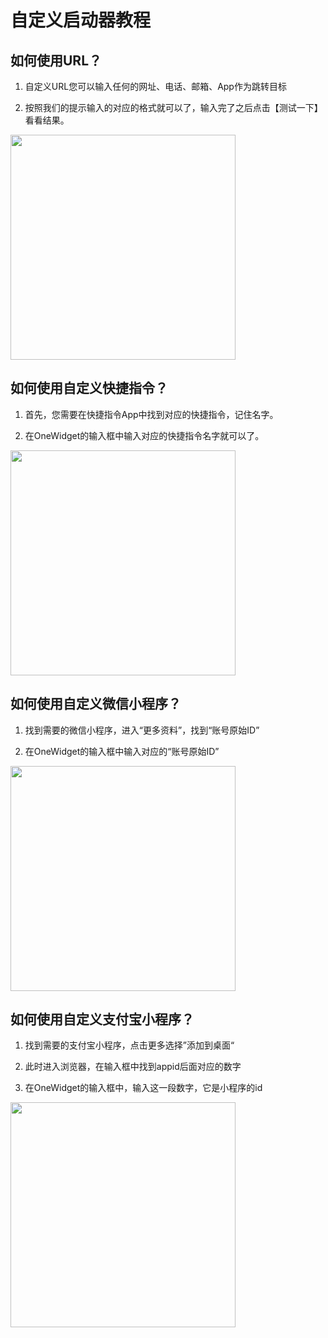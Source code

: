# 自定义启动器教程

## 如何使用URL？

1. 自定义URL您可以输入任何的网址、电话、邮箱、App作为跳转目标

2. 按照我们的提示输入的对应的格式就可以了，输入完了之后点击【测试一下】看看结果。

<img src="../cn/OneWidget/img/Launcher/01.png" width="360" />


## 如何使用自定义快捷指令？

1. 首先，您需要在快捷指令App中找到对应的快捷指令，记住名字。

2. 在OneWidget的输入框中输入对应的快捷指令名字就可以了。

<img src="../cn/OneWidget/img/Launcher/02.png" width="360" />


## 如何使用自定义微信小程序？

1. 找到需要的微信小程序，进入“更多资料”，找到“账号原始ID”

2. 在OneWidget的输入框中输入对应的“账号原始ID”

<img src="../cn/OneWidget/img/Launcher/03.png" width="360" />

## 如何使用自定义支付宝小程序？

1. 找到需要的支付宝小程序，点击更多选择”添加到桌面“

2. 此时进入浏览器，在输入框中找到appid后面对应的数字

3. 在OneWidget的输入框中，输入这一段数字，它是小程序的id

<img src="../cn/OneWidget/img/Launcher/04.png" width="360" />